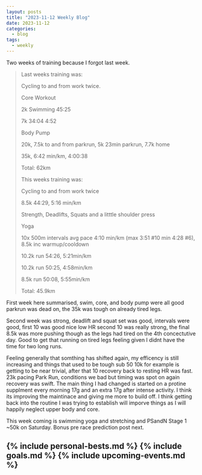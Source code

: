 ```yaml
---
layout: posts
title: "2023-11-12 Weekly Blog"
date: 2023-11-12
categories:
  - blog
tags:
  - weekly
---
```


Two weeks of training because I forgot last week.

> Last weeks training was:
>
> Cycling to and from work twice.
>
> Core Workout
>
> 2k Swimming 45:25
>
> 7k 34:04 4:52
>
> Body Pump
>
> 20k, 7.5k to and from parkrun, 5k 23min parkrun, 7.7k home
>
> 35k, 6:42 min/km, 4:00:38
>
> Total: 62km
>
>
> This weeks training was:
>
> Cycling to and from work twice
>
> 8.5k 44:29, 5:16 min/km
>
> Strength, Deadlifts, Squats and a litttle shoulder press
>
> Yoga
>
> 10x 500m intervals avg pace 4:10 min/km (max 3:51 #10 min 4:28 #6), 8.5k inc warmup/cooldown
>
> 10.2k run 54:26, 5:21min/km
>
> 10.2k run 50:25, 4:58min/km
>
> 8.5k run 50:08, 5:55min/km
>
> Total: 45.9km

First week here summarised, swim, core, and body pump were all good parkrun was dead on, the 35k was tough on already tired legs.

Second week was strong, deadlift and squat set was good, intervals were good, first 10 was good nice low HR second 10 was really strong, the final 8.5k was more pushing though as the legs had tired on the 4th concectutive day. Good to get that running on tired legs feeling given I didnt have the time for two long runs.

Feeling generally that somthing has shifted again, my efficency is still increasing and things that used to be tough sub 50 10k for example is getting to be near trivial, after that 10 recovery back to resting HR was fast.
23k pacing Park Run, conditions we bad but timing was spot on again recovery was swift.
The main thing I had changed is started on a protine supplment every morning 17g and an extra 17g after intense activity.
I think its improving the maintinace and giving me more to build off.
I think getting back into the routine I was trying to establish will imporve things as I will happily neglect upper body and core.

This week coming is swimming yoga and stretching and PSandN Stage 1 ~50k on Saturday.
Bonus pre race prediction post next.

{% include personal-bests.md %}
{% include goals.md %}
{% include upcoming-events.md %}
---